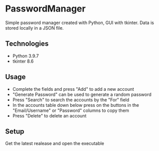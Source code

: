 # PasswordManager
Simple password manager created with Python, GUI with tkinter. Data is stored locally in a JSON file.
	
## Technologies
* Python 3.9.7  
* tkinter 8.6	
 
## Usage
* Complete the fields and press "Add" to add a new account
* "Generate Password" can be used to generate a random password
* Press "Search" to search the accounts by the "For" field
* In the accounts table down below press on the buttons in the "Email/Username" or "Password" columns to copy them
* Press "Delete" to delete an account

## Setup
Get the latest realease and open the executable
